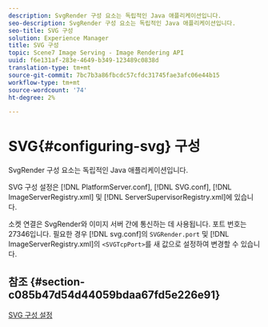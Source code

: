 ```yaml
---
description: SvgRender 구성 요소는 독립적인 Java 애플리케이션입니다.
seo-description: SvgRender 구성 요소는 독립적인 Java 애플리케이션입니다.
seo-title: SVG 구성
solution: Experience Manager
title: SVG 구성
topic: Scene7 Image Serving - Image Rendering API
uuid: f6e131af-283e-4649-b349-123489c0838d
translation-type: tm+mt
source-git-commit: 7bc7b3a86fbcdc57cfdc31745fae3afc06e44b15
workflow-type: tm+mt
source-wordcount: '74'
ht-degree: 2%

---
```



# SVG{#configuring-svg} 구성

SvgRender 구성 요소는 독립적인 Java 애플리케이션입니다.

SVG 구성 설정은 [!DNL PlatformServer.conf], [!DNL SVG.conf], [!DNL ImageServerRegistry.xml] 및 [!DNL ServerSupervisorRegistry.xml]에 있습니다.

소켓 연결은 SvgRender와 이미지 서버 간에 통신하는 데 사용됩니다. 포트 번호는 27346입니다. 필요한 경우 [!DNL svg.conf]의 `SVGRender.port` 및 [!DNL ImageServerRegistry.xml]의 `<SVGTcpPort>`를 새 값으로 설정하여 변경할 수 있습니다.

## 참조 {#section-c085b47d54d44059bdaa67fd5e226e91}

[SVG 구성 설정](../../../is-api/image-serving-api-ref/c-configuration-and-administration/c-server-settings/r-svg.md#reference-232104868b2d4af9a4ac9c87552c0bb5)
